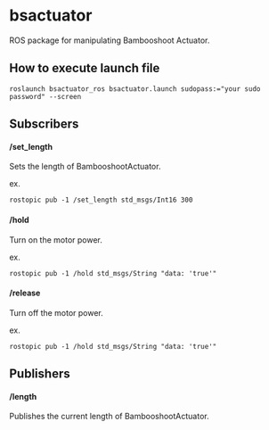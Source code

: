 # bsactuator
ROS package for manipulating Bambooshoot Actuator.

## How to execute launch file
```
roslaunch bsactuator_ros bsactuator.launch sudopass:="your sudo password" --screen
```

## Subscribers
#### /set_length
Sets the length of BambooshootActuator.

ex.
```
rostopic pub -1 /set_length std_msgs/Int16 300
```

#### /hold
Turn on the motor power.

ex.
```
rostopic pub -1 /hold std_msgs/String "data: 'true'"
```

#### /release
Turn off the motor power.

ex.
```
rostopic pub -1 /hold std_msgs/String "data: 'true'"
```

## Publishers
#### /length
Publishes the current length of BambooshootActuator.